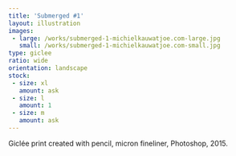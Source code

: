 ```yaml
---
title: 'Submerged #1'
layout: illustration
images:
 - large: /works/submerged-1-michielkauwatjoe.com-large.jpg
   small: /works/submerged-1-michielkauwatjoe.com-small.jpg
type: giclee
ratio: wide
orientation: landscape
stock:
 - size: xl
   amount: ask
 - size: l
   amount: 1
 - size: m
   amount: ask
---
```


Giclée print created with pencil, micron fineliner, Photoshop, 2015.
